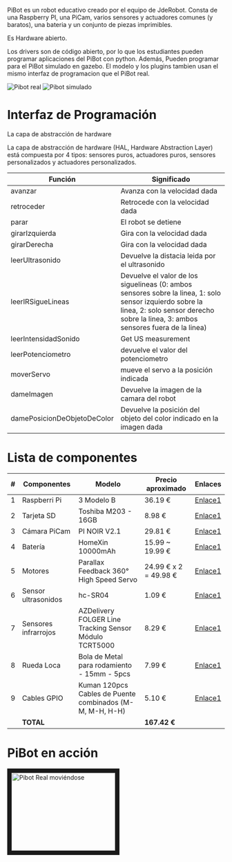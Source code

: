 PiBot es un robot educativo creado por el equipo de JdeRobot. Consta de una Raspberry PI, una PiCam, varios sensores y actuadores comunes (y baratos), una bateria y un conjunto de piezas imprimibles.

Es Hardware abierto.

Los drivers son de código abierto, por lo que los estudiantes pueden programar aplicaciones del PiBot con python. Además, Pueden programar para el PiBot simulado en gazebo. El modelo y los plugins tambien usan el mismo interfaz de programacion que el PiBot real.

![Pibot real][PiBot-real]
![Pibot simulado][PiBot-sim]

[PiBot-sim]: http://jderobot.github.io/JdeRobot/pibot-2.png "Simulated PiBot"
[PiBot-real]: http://jderobot.github.io/JdeRobot/pibot-1.jpg "Real PiBot"


# Interfaz de Programación

La capa de abstracción de hardware

La capa de abstracción de hardware (HAL, Hardware Abstraction Layer) está compuesta por 4 tipos: sensores puros, actuadores puros, sensores personalizados y actuadores personalizados.

| Función | Significado |
| ------ |------|
| avanzar | Avanza con la velocidad dada|
| retroceder | Retrocede con la velocidad dada|
| parar | El robot se detiene|
| girarIzquierda | Gira con la velocidad dada |
| girarDerecha | Gira con la velocidad dada |
| leerUltrasonido | Devuelve la distacia leida por el ultrasonido |
| leerIRSigueLineas | Devuelve el valor de los siguelineas (0: ambos sensores sobre la linea, 1: solo sensor izquierdo sobre la linea, 2: solo sensor derecho sobre la linea, 3: ambos sensores fuera de la linea) |
| leerIntensidadSonido | Get US measurement |
| leerPotenciometro | devuelve el valor del potenciometro |
| moverServo | mueve el servo a la posición indicada |
| dameImagen | Devuelve la imagen de la camara del robot |
| damePosicionDeObjetoDeColor | Devuelve la posición del objeto del color indicado en la imagen dada |



# Lista de componentes

| # |  Componentes          | Modelo                                                   | Precio aproximado           | Enlaces                                               |
|---|-----------------|----------------------------------------------------------|-----------------------|-------------------------------------------------------|
| 1 | Raspberri Pi    | 3 Modelo B                                               | 36.19 €               | [Enlace1](http://amzn.eu/7uRiBW7)                     |
| 2 | Tarjeta SD      | Toshiba M203 - 16GB                                      | 8.98 €                | [Enlace1](http://amzn.eu/bW0ki3k)                     |
| 3 | Cámara PiCam           | PI NOIR V2.1                                             | 29.81 €               | [Enlace1](http://amzn.eu/eGM1Ubi)                     |
| 4 | Batería  | HomeXin 10000mAh                                         | 15.99 ~ 19.99 €       | [Enlace1](http://amzn.eu/dQH6yoq)                     |
| 5 | Motores         | Parallax Feedback 360° High Speed Servo                  | 24.99 € x 2 = 49.98 € | [Enlace1](https://www.parallax.com/product/900-00360) |
| 6 | Sensor ultrasonidos    | hc-SR04                                                  | 1.09 €                | [Enlace1](http://amzn.eu/b4SQsB3)                     |
| 7 | Sensores infrarrojos     | AZDelivery FOLGER Line Tracking Sensor Módulo TCRT5000   | 8.29 €                | [Enlace1](http://amzn.eu/55ZCxem)                     |
| 8 | Rueda Loca      | Bola de Metal para rodamiento - 15mm - 5pcs              | 7.99 €                | [Enlace1](http://amzn.eu/eefjAvr)                     |
| 9 | Cables GPIO     | Kuman 120pcs Cables de Puente combinados (M-M, M-H, H-H) | 5.10 €                | [Enlace1](http://amzn.eu/5Ubyt91)                     |
|   | **TOTAL**       |                                                          | **167.42 €**          |                                                       |


# PiBot en acción

<a href="http://www.youtube.com/watch?feature=player_embedded&v=WUeVjef1p6U" target="_blank"><img src="http://img.youtube.com/vi/WUeVjef1p6U/0.jpg" 
alt="Pibot Real moviéndose" width="240" height="180" border="10" /></a>